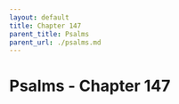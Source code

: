 ```yaml
---
layout: default
title: Chapter 147
parent_title: Psalms
parent_url: ./psalms.md
---
```


# Psalms - Chapter 147
